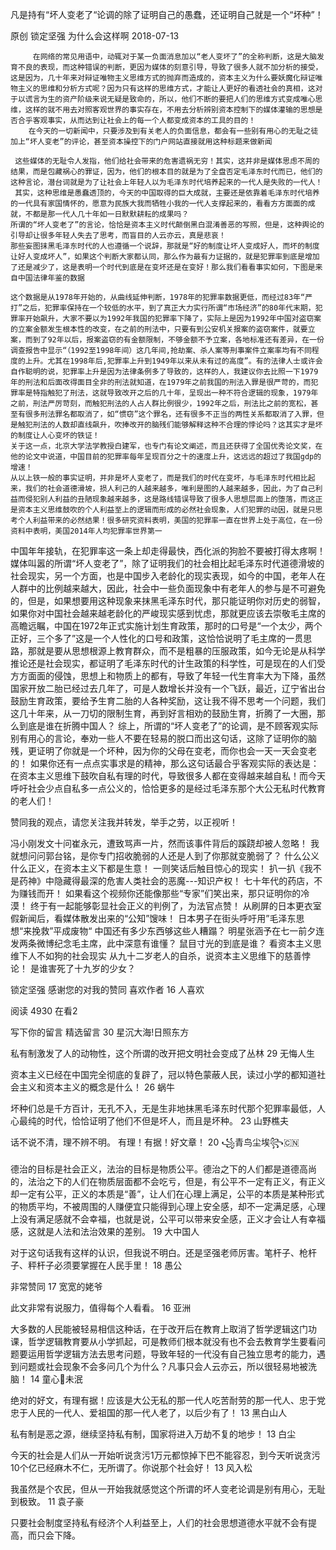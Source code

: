 凡是持有“坏人变老了“论调的除了证明自己的愚蠢，还证明自己就是一个“坏种”！

原创 锁定坚强  为什么会这样啊  2018-07-13

         在网络的常见用语中，动辄对于某一负面消息加以“老人变坏了”的全称判断，这是大脑发育不良的表现，而这种错误的判断，更因为媒体的刻意引导，导致了很多人就不加分析的接受，这是因为，几十年来对辩证唯物主义思维方式的抛弃而造成的，资本主义为什么要妖魔化辩证唯物主义的思维和分析方式呢？因为只有这样的思维方式，才能让人更好的看透社会的真相，这对于以谎言为生的资产阶级来说无疑是致命的，所以，他们不断的要把人们的思维方式变成唯心思维，这样的就不用去对照客观世界的事实存在，不用去分析辨别资本控制下的媒体灌输的思想是否合乎客观事实，从而达到让社会上的每一个人都变成资本的工具的目的！
        在今天的一切新闻中，只要涉及到有关老人的负面信息，都会有一些别有用心的无耻之徒加上“坏人变老”的评论，甚至资本操控下的门户网站直接就用这种标题来做新闻

     这些媒体的无耻令人发指，他们给社会带来的危害遗祸无穷！其实，这并非是媒体思虑不周的结果，而是包藏祸心的罪证，因为，他们的根本目的就是为了全盘否定毛泽东时代而已，他们的这种言论，潜台词就是为了让社会上年轻人以为毛泽东时代培养起来的一代人是失败的一代人！
     其实，这种思维是愚蠢透顶的，今天的中国取得的巨大成就，主要还是依靠着毛泽东时代培养的一代具有家国情怀的，愿意为民族大我而牺牲小我的一代人支撑起来的，看看方方面面的成就，不都是那一代人几十年如一日默默耕耘的成果吗？
    所谓的“坏人变老了”的言论，恰恰是资本主义时代颠倒黑白混淆善恶的写照，但是，这种舆论的引导却让很多年轻人失去了思考，而盲目的人云亦云，真是悲哀！
    那些妄图抹黑毛泽东时代的人也遵循一个说辞，那就是“好的制度让坏人变成好人，而坏的制度让好人变成坏人”，如果这个判断大家都认同，那么作为最有力证据的，就是犯罪率到底是增加了还是减少了，这是表明一个时代到底是在变坏还是在变好！那么我们看看事实如何，下图是来自中国法律年鉴的数据

    这个数据是从1978年开始的，从曲线延伸判断，1978年的犯罪率数据更低，而经过83年“严打”之后，犯罪率保持在一个较低的水平，到了真正大力实行所谓“市场经济”的80年代末期，犯罪率开始飙升，大家不要以为1992年我国的犯罪率下降了，实际上是因为1992年中国对盗窃案的立案金额发生根本性的改变，在之前的刑法中，只要有到公安机关报案的盗窃案件，就要立案，而到了92年以后，报案盗窃的有金额限制，不够金额不予立案，各地标准还有差异，在一份调查报告中显示“（1992至1998年间）这几年间,抢劫案、杀人案等刑事案件立案率均有不同程度的上升。尤其在1998年后,犯罪率上升到1949年以来从未有过的高度”。有的法律人士或许会自作聪明的说，犯罪率上升是因为法律条例多了导致的，这样的人，我建议你去比照一下1979年的刑法和后面改得面目全非的刑法就知道，在1979年之前我国的刑法入罪是很严苛的，而犯罪率是特指触犯了刑法，这就导致改开之后的几十年，呈现出一种不符合逻辑的现象，1979年之前，刑法严厉苛刻，而触犯刑法的人占人群比例很少，1992年之后，刑法比之前的宽松，甚至有很多刑法罪名都取消了，如“惯窃”这个罪名，还有很多不正当的两性关系都取消了入罪，但是触犯刑法的人数却直线飙升，吹捧改开的脑残们能够解释这种不合理的悖论吗？这其实才是坏的制度让人心变坏的铁证！
    关于这一点，北京大学法学教授白建军，也专门有论文阐述，而且还获得了全国优秀论文奖，在他的论文中说道，中国目前的犯罪率每年呈现百分之十的速度上升，这远远的超过了我国gdp的增速！
    从以上铁一般的事实证明，并非是坏人变老了，而是我们的时代在变坏，与毛泽东时代相比起来，我们的社会道德滑坡，损人利己的人越来越多，唯利是图的人越来越多，因此，为了自己利益而侵犯别人利益的丑陋现象越来越多，这是路线错误导致了很多人思想层面上的堕落，而这正是资本主义思维鼓吹的个人利益至上的逻辑而形成的必然社会现象，人们犯罪的动因，就是只思考个人利益带来的必然结果！很多研究资料表明，美国的犯罪率一直在世界上处于高位，在一份资料中表明，美国2014年人均犯罪率世界第一

   中国年年接轨，在犯罪率这一条上却走得最快，西化派的狗脸不要被打得太疼啊！
   媒体叫嚣的所谓“坏人变老了”，除了证明我们的社会相比起毛泽东时代道德滑坡的社会现实，另一个方面，也是中国步入老龄化的现实表现，如今的中国，老年人在人群中的比例越来越大，因此，社会中一些负面现象中有老年人的参与是不可避免的，但是，如果想要用这种现象来抹黑毛泽东时代，那只能证明你对历史的弱智，如果你对中国社会越来越老龄化的严峻现实感到忧虑，那就更应该去崇敬毛主席的高瞻远瞩，中国在1972年正式实施计划生育政策，那时的口号是“一个太少，两个正好，三个多了”这是一个人性化的口号和政策，这恰恰说明了毛主席的一贯思路，那就是要从思想根源上教育群众，而不是粗暴的压服政策，如今无论是从科学推论还是社会现实，都证明了毛泽东时代的计生政策的科学性，可是现在的人们受方方面面的侵蚀，思想上和物质上的都有，导致了年轻一代生育率大为下降，虽然国家开放二胎已经过去几年了，可是人数增长并没有一个飞跃，最近，辽宁省出台鼓励生育政策，要给予生育二胎的人各种奖励，这让我不得不思考一个问题，我们这几十年来，从一刀切的限制生育，再到好言相劝的鼓励生育，折腾了一大圈，那么到底是谁在折腾中国人？
    综上，所谓的“坏人变老了”的论调，是不顾客观实际别有用心的言论，奉劝一些人不要在轻易的脱口而出这句话，这除了证明你的脑残，更证明了你就是一个坏种，因为你的父母在变老，而你也会一天一天会变老的！
    如果你还有一点点实事求是的精神，那么这句话最合乎客观实际的表达是：在资本主义思维下鼓吹自私有理的时代，导致很多人都在变得越来越自私！而今天呼吁社会少点自私多一点公义的，恰恰更多的是经过毛泽东那个大公无私时代教育的老人们！



赞同我的观点，请您关注我并转发，举手之劳，以正视听！


冯小刚发文十问崔永元，遭致骂声一片，然而该事件背后的蹊跷却被人忽略！
我就想问问郭台铭，是你专门招收脆弱的人还是人到了你那就变脆弱了？
什么公义什么正义，在资本主义下都是生意！
一则笑话后触目惊心的现实！
扒一扒《我不是药神》中隐藏得最深的危害人类社会的恶魔---知识产权！
七十年代的药店，不为赚钱而开！
如果看这个视频你还能像那些“专家”们笑出来，那只证明你的冷漠！
终于有一起能够彰显社会正义的判例了，为法官点赞！
从刷屏的日本更衣室假新闻后，看媒体散发出来的“公知”馊味！
日本男子在街头呼吁用”毛泽东思想“来挽救”平成废物“
中国还有多少东西够这些人糟蹋？
明星张涵予在七一前夕连发两条微博纪念毛主席，此中深意有谁懂？
鼠目寸光的到底是谁？
看资本主义思维下人不如狗的社会现实
从九十二岁老人的自杀，说资本主义思维下的慈善悖论！
是谁害死了十九岁的少女？


锁定坚强
感谢您的对我的赞同
喜欢作者
16 人喜欢

阅读 4930
 在看2

写下你的留言
精选留言
 30
星沉大海!日照东方

 私有制激发了人的动物性，这个所谓的改开把文明社会变成了丛林
 29
无悔人生

 资本主义已经在中国完全彻底的复辟了，冠以特色蒙蔽人民，读过小学的都知道社会主义和资本主义的概念是什么！
 26
蜗牛

 坏种们总是千方百计，无孔不入，无是生非地抹黑毛泽东时代那个犯罪率最低，人心最纯的时代，恰恰证明了他们不但是坏人，而且是坏种。
 23
山野樵夫

 话不说不清，理不辨不明。
有理！有据！好文章！
 20
꧁青鸟尘埃꧂🇨🇳

 德治的目标是社会正义，法治的目标是物质公平。德治之下的人们都是道德高尚的，法治之下的人们在物质层面都不会吃亏，但是，有公平不一定有正义，有正义却一定有公平，正义的本质是“善”，让人们在心理上满足，公平的本质是某种形式的物质平均，不被周围的人赚便宜只能得到心理上安全感，却不一定满足感，心理上没有满足感就不会幸福，也就是说，公平可以带来安全感，正义才会让人有幸福感，这就是人法和法治效果的差别。
 19
大中国人

 对于这句话我有这样的认识，但我说不明白。还是坚强老师厉害。笔杆子、枪杆子、秤杆子必须要掌握在人民手里！
 18
愚公

 非常赞同
 17
宽宽的姥爷

 此文非常有说服力，值得每个人看看。
 16
亚洲

 大多数的人民能被轻易相信这种话，在于改开后在教育上取消了哲学逻辑这门功课，哲学逻辑教育要从小学抓起，可是教师们根本就没有也不会去教育学生要看问题要运用哲学逻辑方法去思考问题，导致年轻的一代没有自己独立思考的能力，遇到问题或社会现象不会多问几个为什么？凡事只会人云亦云，所以很轻易地被洗脑！
 14
童心💓未泯

 绝对的好文，有理有据！应该是大公无私的那一代人吃苦耐劳的那一代人、忠于党忠于人民的一代人、爱祖国的那一代人老了，以后少有了！
 13
黑白山人

 私有制是恶之源，继续坚持私有制，国家将进入万劫不复的地步！
 13
白尘

 今天的社会是人们从一开始听说贪污1万元都惊掉下巴不能容忍，到今天听说贪污10个亿已经麻木不仁，无所谓了。你说那个社会好！
 13
风入松

 我虽然是个农民，但从一开始我就感觉这个所谓的坏人变老论调是别有用心，无耻到极致。
 11
袁子豪

 只要社会制度坚持私有经济个人利益至上，人们的社会思想道德水平就不会有提高，而只会下降。
